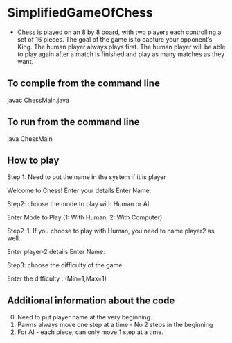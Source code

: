 # SimplifiedGameOfChess

- Chess is played on an 8 by 8 board, with two players each controlling a set of 16 pieces. The goal of the game is to capture your opponent’s King. The human player always plays first. The human player will be able to play again after a match is finished and play as many matches as they want.

## To complie from the command line 
javac ChessMain.java

## To run from the command line 
java ChessMain 


## How to play 

Step 1:  Need to put the name in the system if it is player 

Welcome to Chess!
Enter your details
Enter Name: 


Step2: choose the mode to play with Human or AI 

Enter Mode to Play (1: With Human, 2: With Computer)


Step2-1: If you choose to play with Human, you need to name player2 as well.. 

Enter player-2 details
Enter Name: 


Step3: choose the difficulty of the game 

Enter the difficulty : (Min=1,Max=1)


## Additional information about the code 

   0. Need to put player name at the very beginning. 
   1. Pawns always move one step at a time - No 2 steps in the beginning
   2. For AI - each piece, can only move 1 step at a time.  
  


